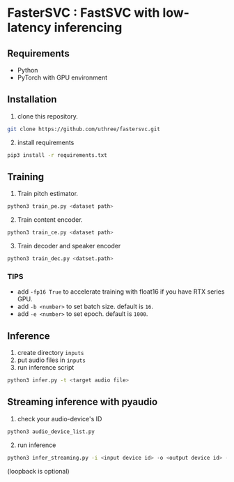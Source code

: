 # FasterSVC : FastSVC with low-latency inferencing

## Requirements
- Python
- PyTorch with GPU environment

## Installation
1. clone this repository.
```sh
git clone https://github.com/uthree/fastersvc.git
```
2. install requirements
```sh
pip3 install -r requirements.txt
```

## Training
1. Train pitch estimator.
```sh
python3 train_pe.py <dataset path>
```

2. Train content encoder.
```sh
python3 train_ce.py <dataset path>
```

3. Train decoder and speaker encoder
```sh
python3 train_dec.py <datset.path>
```

### TIPS
- add `-fp16 True` to accelerate training with float16 if you have RTX series GPU.
- add `-b <number>` to set batch size. default is `16`.
- add `-e <number>` to set epoch. default is `1000`. 

## Inference
1. create directory `inputs`
2. put audio files in `inputs`
3. run inference script
```sh
python3 infer.py -t <target audio file>
```

## Streaming inference with pyaudio
1. check your audio-device's ID
```sh
python3 audio_device_list.py
```

2. run inference
```sh
python3 infer_streaming.py -i <input device id> -o <output device id> -l <loopback device id>
```
(loopback is optional)